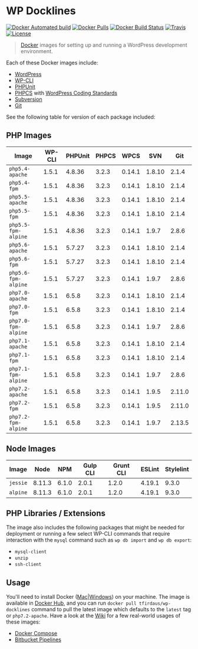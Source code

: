 # WP Docklines

[![Docker Automated build](https://img.shields.io/docker/automated/tfirdaus/wp-docklines.svg?style=flat)](https://hub.docker.com/r/tfirdaus/wp-docklines/) [![Docker Pulls](https://img.shields.io/docker/pulls/tfirdaus/wp-docklines.svg?style=flat)](https://hub.docker.com/r/tfirdaus/wp-docklines/) [![Docker Build Status](https://img.shields.io/docker/build/tfirdaus/wp-docklines.svg?style=flat)](https://hub.docker.com/r/tfirdaus/wp-docklines/) [![Travis](https://img.shields.io/travis/tfirdaus/wp-docklines.svg?style=flat)](https://travis-ci.org/tfirdaus/wp-docklines) [![License](https://img.shields.io/github/license/tfirdaus/wp-docklines.svg?style=flat)](https://github.com/tfirdaus/wp-docklines)

> [Docker](https://www.docker.com/) images for setting up and running a WordPress development environment.

Each of these Docker images include:

- [WordPress](https://wordpress.org/download/)
- [WP-CLI](http://wp-cli.org/)
- [PHPUnit](https://phpunit.de/)
- [PHPCS](https://github.com/squizlabs/PHP_CodeSniffer) with [WordPress Coding Standards](https://github.com/WordPress-Coding-Standards/WordPress-Coding-Standards)
- [Subversion](https://subversion.apache.org/)
- [Git](https://git-scm.com/)

See the following table for version of each package included:

## PHP Images

| Image | WP-CLI | PHPUnit | PHPCS | WPCS | SVN | Git |
| --- | --- | --- | --- | --- | --- | --- |
| `php5.4-apache`     | 1.5.1 | 4.8.36 | 3.2.3 | 0.14.1 | 1.8.10 | 2.1.4  |
| `php5.4-fpm`        | 1.5.1 | 4.8.36 | 3.2.3 | 0.14.1 | 1.8.10 | 2.1.4  |
| `php5.5-apache`     | 1.5.1 | 4.8.36 | 3.2.3 | 0.14.1 | 1.8.10 | 2.1.4  |
| `php5.5-fpm`        | 1.5.1 | 4.8.36 | 3.2.3 | 0.14.1 | 1.8.10 | 2.1.4  |
| `php5.5-fpm-alpine` | 1.5.1 | 4.8.36 | 3.2.3 | 0.14.1 | 1.9.7  | 2.8.6  |
| `php5.6-apache`     | 1.5.1 | 5.7.27 | 3.2.3 | 0.14.1 | 1.8.10 | 2.1.4  |
| `php5.6-fpm`        | 1.5.1 | 5.7.27 | 3.2.3 | 0.14.1 | 1.8.10 | 2.1.4  |
| `php5.6-fpm-alpine` | 1.5.1 | 5.7.27 | 3.2.3 | 0.14.1 | 1.9.7  | 2.8.6  |
| `php7.0-apache`     | 1.5.1 | 6.5.8  | 3.2.3 | 0.14.1 | 1.8.10 | 2.1.4  |
| `php7.0-fpm`        | 1.5.1 | 6.5.8  | 3.2.3 | 0.14.1 | 1.8.10 | 2.1.4  |
| `php7.0-fpm-alpine` | 1.5.1 | 6.5.8  | 3.2.3 | 0.14.1 | 1.9.7  | 2.8.6  |
| `php7.1-apache`     | 1.5.1 | 6.5.8  | 3.2.3 | 0.14.1 | 1.8.10 | 2.1.4  |
| `php7.1-fpm`        | 1.5.1 | 6.5.8  | 3.2.3 | 0.14.1 | 1.8.10 | 2.1.4  |
| `php7.1-fpm-alpine` | 1.5.1 | 6.5.8  | 3.2.3 | 0.14.1 | 1.9.7  | 2.8.6  |
| `php7.2-apache`     | 1.5.1 | 6.5.8  | 3.2.3 | 0.14.1 | 1.9.5  | 2.11.0 |
| `php7.2-fpm`        | 1.5.1 | 6.5.8  | 3.2.3 | 0.14.1 | 1.9.5  | 2.11.0 |
| `php7.2-fpm-alpine` | 1.5.1 | 6.5.8  | 3.2.3 | 0.14.1 | 1.9.7  | 2.13.5 |

## Node Images

| Image | Node | NPM | Gulp CLI | Grunt CLI | ESLint | Stylelint |
| --- | --- | --- | --- | --- | --- | --- |
| `jessie`  | 8.11.3 | 6.1.0 | 2.0.1 | 1.2.0 | 4.19.1 | 9.3.0 |
| `alpine`  | 8.11.3 | 6.1.0 | 2.0.1 | 1.2.0 | 4.19.1 | 9.3.0 |

## PHP Libraries / Extensions

The image also includes the following packages that might be needed for deployment or running a few select WP-CLI commands that require interaction with the `mysql` command such as `wp db import` and `wp db export`:

- `mysql-client`
- `unzip`
- `ssh-client`

## Usage

You'll need to install Docker ([Mac](https://www.docker.com/docker-mac)|[Windows](https://www.docker.com/docker-windows)) on your machine. The image is available in [Docker Hub](https://hub.docker.com/), and you can run `docker pull tfirdaus/wp-docklines` command to pull the latest image which defaults to the `latest` tag or `php7.2-apache`. Have a look at the [Wiki](https://github.com/tfirdaus/wp-docklines/wiki) for a few real-world usages of these images:

- [Docker Compose](https://github.com/tfirdaus/wp-docklines/wiki/Docker-Compose)
- [Bitbucket Pipelines](https://github.com/tfirdaus/wp-docklines/wiki/Bitbucket-Pipelines)

